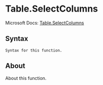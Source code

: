 ---
---

# Table.SelectColumns

Microsoft Docs: [Table.SelectColumns](https://docs.microsoft.com/en-us/powerquery-m/table-selectcolumns)

## Syntax

```powerquery-m
Syntax for this function.
```

## About

About this function.

